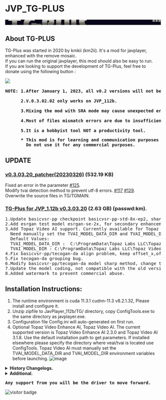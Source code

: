# JVP_TG-PLUS
![](assets/logo960.png) <BR>
## About TG-PLUS
TG-Plus was started in 2020 by kmkii (km2ii). It's a mod for javplayer, enhanced with the remove mosaic.<br>
If you can run the original javplayer, this mod should also be easy to run.<br>
If you are looking to support the development of TG-Plus, feel free to donate using the following button :<br>
<p align="left"> 
  <a href="https://ko-fi.com/kmkii" target="https://ko-fi.com/kmkii"> <img src="https://ko-fi.com/img/githubbutton_sm.svg"/> </a> 
</p>

<pre>
<b>NOTE: 1.After January 1, 2023, all v0.2 versions will not be available.</b><BR>
<b>      2.V.0.3.02.02 only works on JVP_112b.</b><BR>
<b>      3.Mixing the mod with SRA mode may cause unexpected errors.</b><BR>
<b>      4.Most of files mismatch errors are due to insufficient vrm.</b><BR>
<b>      5.It is a hobbyist tool NOT a productivity tool.</b>
</pre>
<pre>
<b>      * This mod is for learning and communication purposes only, it's completely free.</b>
<b>        Do not use it for any commercial purposes. </b>
</pre>

## UPDATE
### [v0.3.03.20_patcher(20230326)](https://workupload.com/file/kPB8x9r4RGR) (532.19 KB)
 Fixed an error in the parameter [#125](https://github.com/km2ii/JVP_TG-PLUS/issues/125).<BR>
 Modify tvai detection method to prevent utf-8 errors. [#117](https://github.com/km2ii/JVP_TG-PLUS/issues/117) [#129](https://github.com/km2ii/JVP_TG-PLUS/issues/129).<BR>
 Overwrite the source files in TG/TGMAIN.
### [TG-Plus for JVP_1.12b v0.3.03.20](https://workupload.com/archive/5fwGgDGdgy) (2.63 GB) (passwd:km).
<pre>
1.Update basicvsr-pp checkpoint basicvsr-pp-std-8x-ep2, sharper compared to ep1.
2.Add esrgan test model esrgan-se-2x, for secondary enhancement.
3.Add Topaz Video AI support. Currently available for Topaz Video Enhance AI 2.3.0 and Topaz Video AI 3.1.8.
  Need manually set the TVAI_MODEL_DATA_DIR and TVAI_MODEL_DIR environment variables before launching.
  Default Values:
  TVAI_MODEL_DATA_DIR :  C:\ProgramData\Topaz Labs LLC\Topaz Video AI
  TVAI_MODEL_DIR : C:\ProgramData\Topaz Labs LLC\Topaz Video AI\models
4.Fix basicvsr-pp/tecogan-da align problem, keep offset_x,offset_y parameters.
5.Fix tecogan-da grouping bug.
6.Modify basicvsr-pp/tecogan-da model sharp method, change the parameters to use_sharp1,use_sharp2.
7.Update the model coding, not compatible with the old version.
8.Added watermark to prevent commercial abuse.
</pre>

## Installation Instructions:
1. The runtime environment is cuda 11.3.1 cudnn-11.3 v8.2.1.32, Please install and configure it.
2. Unzip zipfile to JavPlayer_112b/TG/ directory, copy ConfigTools.exe to the same directory as javplayer.exe.
3. Configuration file Config.ini will auto-generated on first run.
4. Optional Topaz Video Enhance AI, Topaz Video AI. The current supported version is Topaz Video Enhance AI 2.3.0 and Topaz Video AI 3.1.8.
   Use the default installation path to get parameters. If installed elsewhere please specify the directory where veai/tvai is located use ConfigTools.
   Topaz Video AI must manually set the TVAI_MODEL_DATA_DIR and TVAI_MODEL_DIR environment variables before launching.
![image](https://user-images.githubusercontent.com/55206195/226429114-7a6232a0-45df-43f2-ab74-a31e14a805c9.png)
<details>
<summary><b>History Changelogs.</b></summary>

#### [TG-Plus for JVP_1.12b v0.3.02.02 Re-upload](https://workupload.com/archive/ZpXTMGEkzG) (2.59 GB) (passwd:km).
<pre>
Update Notes:
1. Fix the bug that basicvsr-pp,tecogan-da run in the second stage.
2. Update the 8X test model.
   tecogan-da-8x-std-ep1, sharper compared to std.
   basicvsr-pp-8x-std-ep1, more realistic but more noise.
<strong>**Note: 
  V.0.3.02.02 only works on JVP_112b, other versions are not available.</strong>
</pre>

#### TG-Plus for JVP_1.09a-1.12b v0.3.01.01
<pre>
Update Notes：
1. Use rec_format to name output video files in 112b.
2. Fixed some bugs with non-veai environments and warm-up variables.
</pre>

#### v0.2.10.20_patcher
<pre>
1. Fix the output error of tecogan-da.
2. Fix the output of veai jpg format.
3. Modify ConfigTools n-count minimum to 10.
</pre>

#### TG-Plus for JVP_1.09a-1.12a v0.2.10.20
<pre>
1. Add basicVSR++ model support, basicVSR-pp as keyword.
2. Convert offical model to basicVSR-pp-st-8000, basicVSR-pp-af-8000, basicVSR-pp-st-16500, located in the TG-MODEL directory.
3. Add new model basicVSR-pp-4x-std, basicVSR-pp-8x-std.
4. Add tecoGAN-da model support (modified from tecogan-pytorch) to provide new model tecoGAN-da-8x-std.
5. Modify config.ini, add basicvsr++, tecoGAN-da grouping parameter:n-count, offsets parameter:offset_x,offset_y, for SR_offset correction.
6. Update configtools to adapt the new model and configuration files.
7. Fixed the bug that configtools could not load the saved profile.
8. Remove test model TG-LITE1.
* Updated some examples.
</pre>

#### TG-Plus for JVP_1.09a-1.12a v0.2.08.10
<pre>
1. Add the noise reduction filter option, which can be selected according to the noise intensity.
2. Add noise reduction filter thread parameter, the default is 3.
3. Adjust the process to automatically call downscale before using ue model, no need to add it manually.
4. Add test model TG-LITE1, to be used in the first step.
5. Modify the structure of the config.ini file and rebuild configtools.exe to fit the changes.
6. Fixed some bugs.
<b>Note: Because updated parameters, the old config.ini will not work need to deleted and re-generated.</b>
</pre>

#### TG-Plus for JVP_1.11 v0.2.02.26
<pre>
1. Update model SE-4X-S2, less noise compared to SE-4X-S1.
   examples/SE-4X-S1_S2_diff.jpg
2. Update ConfigTools adapted to model SE-4X-S2. 

 *Rename orginal TG directory to TG.BAK.
 *Unzip zipfile to JavPlayer_111/TG/ directory.
 *Note mixing the mod with the official version sra mode may cause unexpected errors.
 *Note the JP_111 is yellowish, not a problem of the mod.
</pre>

#### TG-Plus for JVP_1.11 v0.2.02.14
<pre>
1. Adapted to version JVP 1.11.
2. Open time limit to December 2022.
3. Fix the bug of time.log.
4. Fix the group bug of denoise.
</pre>
#### TG-Plus for JP_109a v0.1.10.24
<pre>
Bug fixes, no new features, no need to re-download if everything is fine in the old version.
1. Update the console information.
2. Remove model SE-4X-R1.
3. Fixed some bugs.
</pre>
#### TG-Plus V0.1.08.30 Configuration Tools
<pre>
1. Add crf parameter to improve the video quality in javplayer in combination with JP_109A_Video_Quality_patch.
2. Add autoren parameter to auto-rename the generated video files according to config.ini when ConfigTools runs.
3. Add right-click menu, provide 5 profiles mplus archive, easy to choose in video conversion..
</pre>

#### TG-Plus for JP_109a v0.1.08.30b 
<pre>
1. Update the console interface show more information about tasks.
2. Update model SE-4X-S1, sharper comparison with SE-4X.
3. NEW ue-model UE-4X, for detail enhancement of effects after SE or veai.
  The usual usage. 
   a. tg-se-ue 
   b. tg-veai-ue 
   c. tg-se-veai-ue 
  Note:  
   After tg-se-veai multiple upscales, the UE should be preceded by a downscale:4, to prevent out-of-memory errors. 
   For UE models, the denoise function is recommended for use after tg only, That will save a lot of time. 
4. Update ConfigTools V0.1.08.30 adapted to new models. 
5. Update some usage examples. 
6. Fixed a few bugs.
</pre>

#### TG-Plus for JP_109a v0.1.08.20
<pre>
<strong>Note. 
Because updated parameters, the old config.ini will not work need to deleted and re-generated.
</strong>
1.Add skip_imgs arg, skips se,denoise,downscale,veai steps, if the images less than skip_imgs.
  Please use with caution after testing.
2.Add veai_theia_model_opt and veai_proteus_model_opt args for custom Theia,Proteus models. 
  More detail refer to config.ini and the veai documentation.

 [veai_theia_model_opt]        #veai model thd, thf
  sharpen <0-100>             Amount of sharpening for output video [0-100] Defaults to 15.
  enhance-detail <0-100>      Amount of compression, affects the amount of detail that can be kept. [0-100]. Defaults to 50.
  reduce-noise <0-100>        Reduce noise. Values can be from 0 to 100. [0-100]. Defaults to 0.

 [veai_proteus_model_opt]      #veai model prob
  compression <0-100>         Revert Compression. Values can be from 0 to 100. [0-100]. Defaults to 0.
  details <0-100>             Recover Details. Values can be from 0 to 100. [0-100]. Defaults to 0.
  blur <0-100>                Sharpen. Values can be from 0 to 100. [0-100]. Defaults to 0.
  noise <0-100>               Reduce Noise. Values can be from 0 to 100. [0-100]. Defaults to 0.
  halo <0-100>                Dehalo. Values can be from 0 to 100. [0-100]. Defaults to 0.
  preBlur <-100-100>          Antialias / DeBlur. Values can be from 0 to 100. [-100-100]. Defaults to 0.

3.Add debug arg, ON used to display warning messages and troubleshoot such as inability to call GPU. 
4.Fixed SE-4X-R1 model.
</pre>

#### TG-Plus for JP_109a v0.1.08.09
<pre>
1. Only mPlus mode is supported now, other modes are discarded.
2. Abandoned esrgan and call.py extension mode.
3. The mod.ini is abandoned and the new configuration config.ini is used.
4. mPlus method is the same as before.
   usage: m1:tecogan:4:TG-STD
          m2:denoise:hyb
          ...
   please refer to config.ini.
5. Currently supported commands
   #1 tecogan usage tecogan:4:SE-4X
   model TG-STD TG-AF1 TG-8X SE-2X SE-4X ...
   #2 denoise denoise:tla
   method tla hyb td
   #3 downscale usage downscale:4  
   radio 2 4 
   #4 veai usage veai:4:ahq
   model ahq,alq,gcg....
6. No need to copy rename to tve, default installation of veai , the mod will automatically get parameters, 
   other locations please specify in the config.ini. Note that some versions of veai have problems, if you can't use it, 
   please check whether the model is available in the veai command line first.
7. You can choose jpg png image format now, but it will be converted to png before calling veai. veai does not support jpg :( .
8. No longer support the old SE-2X SE-4X TG-8X model, add new se-model SE-4X-R1.
   Will update the model if there was time.
9. Fix some bugs, rearranged the output information.
10. Optimize package remove some unused libraries.
</pre>
</details>

<details>
<summary><b>Additional.</b></summary>
1. If encounter Gpu issues, unzip CUDA_Dlls.rar (402.27 MB) to tgmain directory.<BR>
https://workupload.com/file/2mtvdPw3v6B <BR>
2. IF you use 3000 series also need dlls_3.rar (331.79 MB)<BR>
https://workupload.com/file/M69AEP26uXA <BR>
3. Javplayer_watermark_patch 102-109a (6.06 MB)<BR>
https://workupload.com/file/zWdsxcGAYtx<BR>
4. 4000 series using tecoGAN-da-8x-std reports nvrtc: error: invalid value for --gpu-architecture (-arch)<BR>
Reference:https://github.com/km2ii/JVP_TG-PLUS/issues/100
</pre>
</details>

<pre><strong>Any support from you will be the driver to move forward.</strong></pre>

![visitor badge](https://visitor-badge.glitch.me/badge?page_id=github.com/km2ii/JP109A_TG-PLUS)

